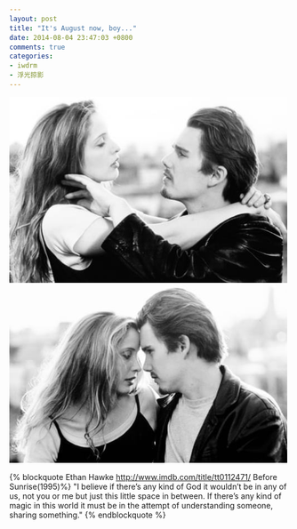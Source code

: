 ```yaml
---
layout: post
title: "It's August now, boy..."
date: 2014-08-04 23:47:03 +0800
comments: true
categories:
- iwdrm
- 浮光掠影
---
```


![before sunrise1](/downloads/images/2014_08/before_sunrise_1.jpg "Don't touch me...")
![before sunrise2](/downloads/images/2014_08/before_sunrise_2.jpg "Don't touch me...")

{% blockquote Ethan Hawke  http://www.imdb.com/title/tt0112471/ Before Sunrise(1995)%}
"I believe if there’s any kind of God it wouldn’t be in any of us, not you or me but just this little space in between. If there’s any kind of magic in this world it must be in the attempt of understanding someone, sharing something."
{% endblockquote %}
